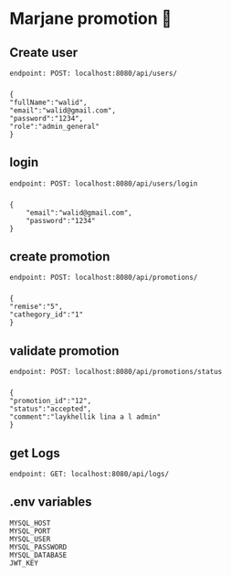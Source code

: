 # Marjane promotion 🚀

## Create user

    endpoint: POST: localhost:8080/api/users/

###
    {
    "fullName":"walid",
    "email":"walid@gmail.com",
    "password":"1234",
    "role":"admin_general"
    }

## login

    endpoint: POST: localhost:8080/api/users/login

###
    {
        "email":"walid@gmail.com",
        "password":"1234"
    }

## create promotion

    endpoint: POST: localhost:8080/api/promotions/

###
    {
    "remise":"5",
    "cathegory_id":"1"
    }

## validate promotion

    endpoint: POST: localhost:8080/api/promotions/status
###
    {
    "promotion_id":"12",
    "status":"accepted",
    "comment":"laykhellik lina a l admin"
    }

## get Logs

    endpoint: GET: localhost:8080/api/logs/

## .env variables

    MYSQL_HOST
    MYSQL_PORT
    MYSQL_USER
    MYSQL_PASSWORD
    MYSQL_DATABASE
    JWT_KEY